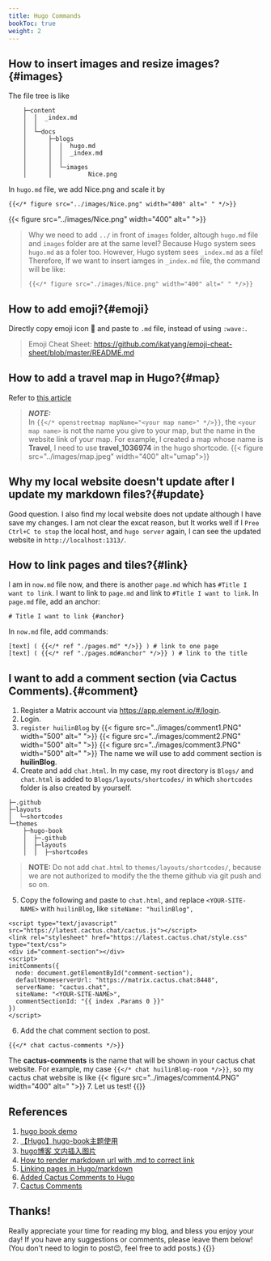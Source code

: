 ```yaml
---
title: Hugo Commands
bookToc: true
weight: 2
---
```


## How to insert images and resize images?{#images}
The file tree is like
```
    ├─content
    │  │  _index.md
    │  │
    │  └─docs
    │      ├─blogs
    │      │  │  hugo.md
    │      │  │  _index.md
    │      │  │
    │      │  └─images
    │      │          Nice.png
```

In `hugo.md` file, we add Nice.png and scale it by
```tpl
{{</* figure src="../images/Nice.png" width="400" alt=" " */>}}
```
{{< figure src="../images/Nice.png" width="400" alt=" ">}}

> Why we need to add `../` in front of `images` folder, altough `hugo.md` file and `images` folder are at the same level? 
> Because Hugo system sees `hugo.md` as a foler too. However, Hugo system sees `_index.md` as a file! Therefore, If we want to insert iamges in `_index.md` file, the command will be like:
> ```tpl
> {{</* figure src="./images/Nice.png" width="400" alt=" " */>}}
> ```



## How to add emoji?{#emoji}
Directly copy emoji icon 👋 and paste to `.md` file, instead of using `:wave:`. 
> Emoji Cheat Sheet: 
> https://github.com/ikatyang/emoji-cheat-sheet/blob/master/README.md

## How to add a travel map in Hugo?{#map}
Refer to [this article](https://www.thecoffeemachine.net/writing/adding-maps-to-hugo-blogs-with-osm/)
> **_NOTE:_**  
> In `{{</* openstreetmap mapName="<your map name>" */>}}`, the `<your map name>` is not the name you give to your map, but the name in the website link of your map. For example, I created a map whose name is **Travel**, I need to use **travel_1036974** in the hugo shortcode.
> {{< figure src="../images/map.jpeg" width="400" alt="umap">}}

## Why my local website doesn't update after I update my markdown files?{#update}
Good question. I also find my local website does not update although I have save my changes. I am not clear the excat reason, but It works well if I `Pree Ctrl+C to stop` the local host, and `hugo server` again, I can see the updated website in `http://localhost:1313/`.


## How to link pages and tiles?{#link}
I am in `now.md` file now, and there is another `page.md` which has `#Title I want to link`. I want to link to `page.md` and link to `#Title I want to link`.
In `page.md` file, add an anchor:
```tp1
# Title I want to link {#anchor}
```
In `now.md` file, add commands:
```tpl
[text] ( {{</* ref "./pages.md" */>}} ) # link to one page
[text] ( {{</* ref "./pages.md#anchor" */>}} ) # link to the title
```


## I want to add a comment section (via Cactus Comments).{#comment}
1. Register a Matrix account via https://app.element.io/#/login. 
2. Login.
3. `register huilinBlog` by
{{< figure src="../images/comment1.PNG" width="500" alt=" ">}}
{{< figure src="../images/comment2.PNG" width="500" alt=" ">}}
{{< figure src="../images/comment3.PNG" width="500" alt=" ">}}
The name we will use to add comment section is **huilinBlog**.
4. Create and add `chat.html`. In my case, my root directory is `Blogs/` and `chat.html` is added to `Blogs/layouts/shortcodes/` in which `shortcodes` folder is also created by yourself. 
```
├─.github
├─layouts
│  └─shortcodes
└─themes
    ├─hugo-book
    │  ├─.github
    │  ├─layouts
    │  │  ├─shortcodes
```
> **NOTE:** 
> Do not add `chat.html` to `themes/layouts/shortcodes/`, because we are not authorized to modify the the theme github via git push and so on.
5. Copy the following and paste to `chat.html`, and replace `<YOUR-SITE-NAME>` with `huilinBlog`, like `siteName: "huilinBlog",`
```
<script type="text/javascript" src="https://latest.cactus.chat/cactus.js"></script>
<link rel="stylesheet" href="https://latest.cactus.chat/style.css" type="text/css">
<div id="comment-section"></div>
<script>
initComments({
  node: document.getElementById("comment-section"),
  defaultHomeserverUrl: "https://matrix.cactus.chat:8448",
  serverName: "cactus.chat",
  siteName: "<YOUR-SITE-NAME>",
  commentSectionId: "{{ index .Params 0 }}"
})
</script>
```
6. Add the chat comment section to post. 
```
{{</* chat cactus-comments */>}}
```
The **cactus-comments** is the name that will be shown in your cactus chat website. For example, my case `{{</* chat huilinBlog-room */>}}`, so my cactus chat website is like
{{< figure src="../images/comment4.PNG" width="400" alt=" ">}}
7. Let us test! 
 {{<chat huilinBlog-room>}}





## References
1. [hugo book demo](https://hugo-book-demo.netlify.app/docs/shortcodes/hints/)
2. [【Hugo】hugo-book主题使用](https://hongmao.run/blog/post/010-hugo-book/)
3. [hugo博客 文内插入图片](https://lysandert.github.io/posts/blog/blog_insert_pic/) 
4. [How to render markdown url with .md to correct link](https://discourse.gohugo.io/t/how-to-render-markdown-url-with-md-to-correct-link/26372)
5. [Linking pages in Hugo/markdown](https://stackoverflow.com/questions/33225067/linking-pages-in-hugo-markdown)
6. [Added Cactus Comments to Hugo](https://novores.github.io/en/post/cactus-comment/)
7. [Cactus Comments](https://cactus.chat/docs/getting-started/quick-start/)

 ## Thanks!
 Really appreciate your time for reading my blog, and bless you enjoy your day! If you have any suggestions or comments, please leave them below! (You don't need to login to post😉, feel free to add posts.)
 {{<chat huilinBlog-room>}}